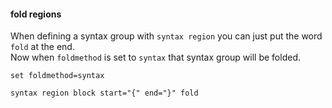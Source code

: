 #### fold regions

When defining a syntax group with `syntax region` you can just put the word \
`fold` at the end.\
Now when `foldmethod` is set to `syntax` that syntax group will be folded.
```
set foldmethod=syntax

syntax region block start="{" end="}" fold
```
